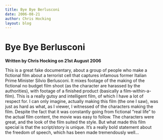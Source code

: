 ```yaml
---
title: Bye Bye Berlusconi
date: 2006-08-21
author: Chris Hocking
layout: blog
---
```

# Bye Bye Berlusconi

**Written by Chris Hocking on 21st August 2006**

This is a great fake documentary, about a group of people who make a fictional film about a terrorist cell that captures infamous former Italian Prime Minister Silvio Berlusconi. It mixes footage of the making of the fictional no budget film shoot (as the character are harassed by the authorities), with footage of a finished product (basically a film-within-a-film). This is a really gutsy and intelligent film, of which I have a lot of respect for. I can only imagine, actually making this film (the one I saw), was just as hard as what, as I viewer, I witnessed of the characters making the film. Despite the fact that it was constantly going from fictional “real life” to the actual film content, the movie was easy to follow. The characters were great, and the look of the film suited the style. But what made this film special is that the script/story is unique. It’s a really bold statement about the freedom of speech, which has been made tremendously well…